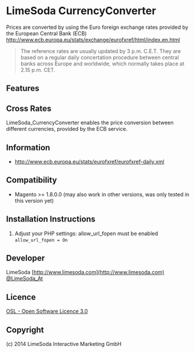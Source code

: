 # LimeSoda CurrencyConverter

Prices are converted by using the Euro foreign exchange rates provided by the European Central Bank (ECB)
http://www.ecb.europa.eu/stats/exchange/eurofxref/html/index.en.html

> The reference rates are usually updated by 3 p.m. C.E.T. They are based on a regular daily concertation procedure between central banks across Europe and worldwide, which normally takes place at 2.15 p.m. CET. 

Features
-------------
## Cross Rates
LimeSoda_CurrencyConverter enables the price conversion between different currencies, provided by the ECB service.

Information
-------------
* http://www.ecb.europa.eu/stats/eurofxref/eurofxref-daily.xml

Compatibility
-------------
- Magento >= 1.8.0.0 (may also work in other versions, was only tested in this version yet)

Installation Instructions
-------------------------
1. Adjust your PHP settings: allow_url_fopen must be enabled `allow_url_fopen = On`

Developer
---------
LimeSoda 
[http://www.limesoda.com](http://www.limesoda.com)  
[@LimeSoda_At](https://twitter.com/LimeSoda_at)

Licence
-------
[OSL - Open Software Licence 3.0](http://opensource.org/licenses/osl-3.0.php)

Copyright
---------
(c) 2014 LimeSoda Interactive Marketing GmbH